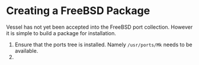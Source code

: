# Creating a FreeBSD Package
Vessel has not yet been accepted into the FreeBSD port collection.  However it is simple to build a package for installation.

1. Ensure that the ports tree is installed.  Namely `/usr/ports/Mk` needs to be available.
2. 
